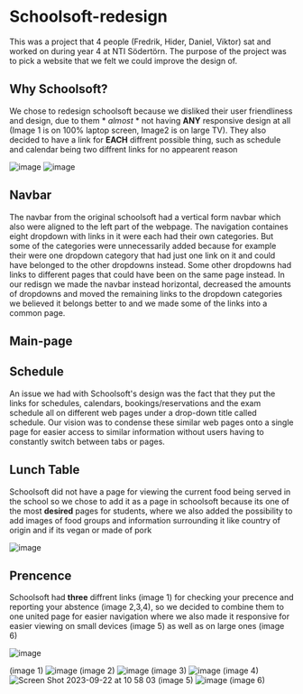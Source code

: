 # Schoolsoft-redesign
This was a project that 4 people (Fredrik, Hider, Daniel, Viktor) sat and worked on during year 4 at NTI Södertörn. The purpose of the project was to pick a website that we felt we could improve the design of.

## Why Schoolsoft?
  We chose to redesign schoolsoft because we disliked their user friendliness and design, due to them * *almost* * not having **ANY** responsive design at all (Image 1 is on 100% laptop screen, Image2 is on large TV).
  They also decided to have a link for **EACH** diffrent possible thing, such as schedule and calendar being two diffrent links for no appearent reason

  ![image](https://github.com/MyNameJaeff/Schoolsoft-redesign/assets/90324303/5beed31d-c2ec-4724-ad23-3c58c17dca13)
  ![image](https://github.com/MyNameJaeff/Schoolsoft-redesign/assets/90324303/051e48c9-bf9c-472d-b6d4-cc3a23d29c4d)

## Navbar
The navbar from the original schoolsoft had a vertical form navbar which also were aligned to the left part of the webpage. The navigation containes eight dropdown with links in it were each had their own categories. But some of the categories were unnecessarily added because for example their were one dropdown category that had just one link on it and could have belonged to the other dropdowns instead. Some other dropdowns had links to different pages that could have been on the same page instead. In our redisgn we made the navbar instead horizontal, decreased the amounts of dropdowns and moved the remaining links to the dropdown categories we believed it belongs better to and we made some of the links into a common page.

## Main-page

## Schedule
  An issue we had with Schoolsoft's design was the fact that they put the links for schedules, calendars, bookings/reservations and the exam schedule all on different web pages under a drop-down title called schedule. Our vision was to condense these similar web pages onto a single page for easier access to similar information without users having to constantly switch between tabs or pages.

## Lunch Table
  Schoolsoft did not have a page for viewing the current food being served in the school so we chose to add it as a page in schoolsoft because its one of the most **desired** pages for students, where we also added the possibility to add 
  images of food groups and information surrounding it like country of origin and if its vegan or made of pork
  
  ![image](https://github.com/MyNameJaeff/Schoolsoft-redesign/assets/90324303/0850900b-495a-4753-b867-444591e2032d)

## Prencence
  Schoolsoft had **three** diffrent links (image 1) for checking your precence and reporting your abstence (image 2,3,4), so we decided to combine them to one united page for easier navigation where we also made it responsive for easier viewing on small devices (image 5) as well as on large ones (image 6)
  
  ![image](https://github.com/MyNameJaeff/Schoolsoft-redesign/assets/90324303/3d117847-fb17-40a7-82b8-1dd34065ed5e)
  
  (image 1)
  ![image](https://github.com/MyNameJaeff/Schoolsoft-redesign/assets/90324303/60021d9c-4516-49fe-835f-2065d05c9090)
  (image 2)
  ![image](https://github.com/MyNameJaeff/Schoolsoft-redesign/assets/90324303/b74d5b4b-c7c7-4d92-a802-1ccdc020181f)
  (image 3)
  ![image](https://github.com/MyNameJaeff/Schoolsoft-redesign/assets/90324303/22c1bd83-fcea-4da1-b087-5c90086f225e)
  (image 4)
  ![Screen Shot 2023-09-22 at 10 58 03](https://github.com/MyNameJaeff/Schoolsoft-redesign/assets/90324303/be79bde9-972d-40fc-b27b-ace82de3b16e)
  (image 5)
  ![image](https://github.com/MyNameJaeff/Schoolsoft-redesign/assets/90324303/c0060c8a-4842-4b72-9068-512b0fad7e6d)
  (image 6)

